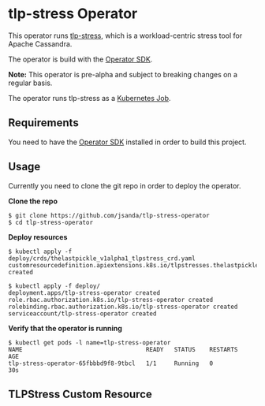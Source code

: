 # tlp-stress Operator
This operator runs [tlp-stress](https://github.com/thelastpickle/tlp-stress), which is a workload-centric stress tool for Apache Cassandra. 

The operator is build with the [Operator SDK](https://github.com/operator-framework/operator-sdk).

**Note:** This operator is pre-alpha and subject to breaking changes on a regular basis.

The operator runs tlp-stress as a [Kubernetes Job](https://kubernetes.io/docs/concepts/workloads/controllers/jobs-run-to-completion).

## Requirements
You need to have the [Operator SDK](https://github.com/operator-framework/operator-sdk) installed in order to build this project.

## Usage
Currently you need to clone the git repo in order to deploy the operator.

**Clone the repo**

```
$ git clone https://github.com/jsanda/tlp-stress-operator
$ cd tlp-stress-operator
```

**Deploy resources**

```
$ kubectl apply -f deploy/crds/thelastpickle_v1alpha1_tlpstress_crd.yaml
customresourcedefinition.apiextensions.k8s.io/tlpstresses.thelastpickle.com created

$ kubectl apply -f deploy/
deployment.apps/tlp-stress-operator created
role.rbac.authorization.k8s.io/tlp-stress-operator created
rolebinding.rbac.authorization.k8s.io/tlp-stress-operator created
serviceaccount/tlp-stress-operator created
```

**Verify that the operator is running**

```
$ kubectl get pods -l name=tlp-stress-operator
NAME                                   READY   STATUS    RESTARTS   AGE
tlp-stress-operator-65fbbbd9f8-9tbcl   1/1     Running   0          30s
```

## TLPStress Custom Resource 